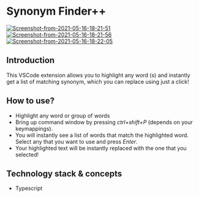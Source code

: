 # Synonym Finder++

<a href="https://ibb.co/5KSNQGy"><img src="https://i.ibb.co/MBtYzZ4/Screenshot-from-2021-05-16-18-21-51.png" alt="Screenshot-from-2021-05-16-18-21-51" border="0"></a>
<a href="https://ibb.co/Q6xYk1q"><img src="https://i.ibb.co/THNP1Fn/Screenshot-from-2021-05-16-18-21-56.png" alt="Screenshot-from-2021-05-16-18-21-56" border="0"></a>
<a href="https://ibb.co/pQgTr6H"><img src="https://i.ibb.co/vhbWvCN/Screenshot-from-2021-05-16-18-22-05.png" alt="Screenshot-from-2021-05-16-18-22-05" border="0"></a>

## Introduction

This VSCode extension allows you to highlight any word (s) and instantly get a list of matching synonym, which you can replace using just a click!

## How to use?

- Highlight any word or group of words
- Bring up command window by pressing _ctrl+shift+P_ (depends on your keymappings).
- You will instantly see a list of words that match the highlighted word. Select any that you want to use and press _Enter_.
- Your highlighted text will be instantly replaced with the one that you selected!

## Technology stack & concepts

- Typescript
